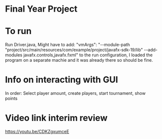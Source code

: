 # Final Year Project

# To run
Run Driver.java, Might have to add:
"vmArgs": "--module-path \"project/src/main/resources/com/example/project/javafx-sdk-19/lib\" --add-modules javafx.controls,javafx.fxml"
to the run configuration, I loaded the program on a separate machie and it was already there so should be fine.

# Info on interacting with GUI
In order: Select player amount, create players, start tournament, show points

# Video link interim review
https://youtu.be/CDKZgxumceE